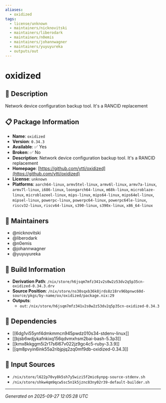 ```yaml
---
aliases:
  - oxidized
tags:
  - license/unknown
  - maintainers/nicknovitski
  - maintainers/liberodark
  - maintainers/n0emis
  - maintainers/johannwagner
  - maintainers/yuyuyureka
  - outputs/out
---
```


# oxidized

## 📝 Description

Network device configuration backup tool. It's a RANCID replacement

## 📋 Package Information

- **Name**: `oxidized`
- **Version**: `0.34.3`
- **Available**: ✅ Yes
- **Broken**: ✅ No
- **Description**: Network device configuration backup tool. It's a RANCID replacement
- **Homepage**: [https://github.com/ytti/oxidized](https://github.com/ytti/oxidized)
- **License**: `unknown`
- **Platforms**: `aarch64-linux`, `armv5tel-linux`, `armv6l-linux`, `armv7a-linux`, `armv7l-linux`, `i686-linux`, `loongarch64-linux`, `m68k-linux`, `microblaze-linux`, `microblazeel-linux`, `mips-linux`, `mips64-linux`, `mips64el-linux`, `mipsel-linux`, `powerpc-linux`, `powerpc64-linux`, `powerpc64le-linux`, `riscv32-linux`, `riscv64-linux`, `s390-linux`, `s390x-linux`, `x86_64-linux`
## 👥 Maintainers

- @nicknovitski
- @liberodark
- @n0emis
- @johannwagner
- @yuyuyureka


## 🔧 Build Information

- **Derivation Path**: `/nix/store/h6jsqm7mfz341v2s0w2z53dv2q5p35cn-oxidized-0.34.3.drv`
- **Source Position**: `/nix/store/ns30sqxb36k8jrds8z18rv96bpnwc60d-source/pkgs/by-name/ox/oxidized/package.nix:29`
- **Outputs**:
  - `out`:  `/nix/store/h6jsqm7mfz341v2s0w2z53dv2q5p35cn-oxidized-0.34.3`

## 🔗 Dependencies

- [[6dg1vi55ynf4dmkmmcn945pwdz010s34-stdenv-linux]]
- [[bjsb6wdjykafnkixq156qdvmxhsm2bai-bash-5.3p3]]
- [[kmx8kkggm5i2r17s6l67v022jz9gc4c5-ruby-3.3.9]]
- [[qm8pvyin6ink55a2ribjpjq2zq0mf9db-oxidized-0.34.3]]

## 📁 Input Sources

- `/nix/store/l622p70vy8k5sh7y5wizi5f2mic6ynpg-source-stdenv.sh`
- `/nix/store/shkw4qm9qcw5sc5n1k5jznc83ny02r39-default-builder.sh`

---
*Generated on 2025-09-27 12:05:28 UTC*
